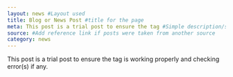 ```yaml
---
layout: news #Layout used
title: Blog or News Post #title for the page
meta: This post is a trial post to ensure the tag #Simple description/spoiler
source: #Add reference link if posts were taken from another source
category: news
---
```


This post is a trial post to ensure the tag is working properly and checking error(s) if any.
